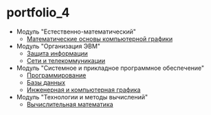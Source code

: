 # portfolio_4
* Модуль "Естественно-математический"
    + [Математические основы компьютерной графики](https://github.com/ShekhovtcovaE/Graphics)
* Модуль "Организация ЭВМ"
    + [Защита информации](https://github.com/ShekhovtcovaE/portfolio_4/tree/main/OrgComp/DataProtection)
    + [Сети и телекоммуникации](https://github.com/ShekhovtcovaE/portfolio_4/tree/main/OrgComp/Network)
* Модуль "Системное и прикладное программное обеспечение"
    + [Программирование](https://github.com/ShekhovtcovaE/ProgPortfolio)
    + [Базы данных](https://github.com/ShekhovtcovaE/portfolio_4/tree/main/DataBase)
    + [Инженерная и компьютерная графика](https://github.com/ShekhovtcovaE/graphPortfolio)
* Модуль "Технологии и методы вычислений"
    + [Вычислительная математика](https://github.com/ShekhovtcovaE/ProgPortfolio)
